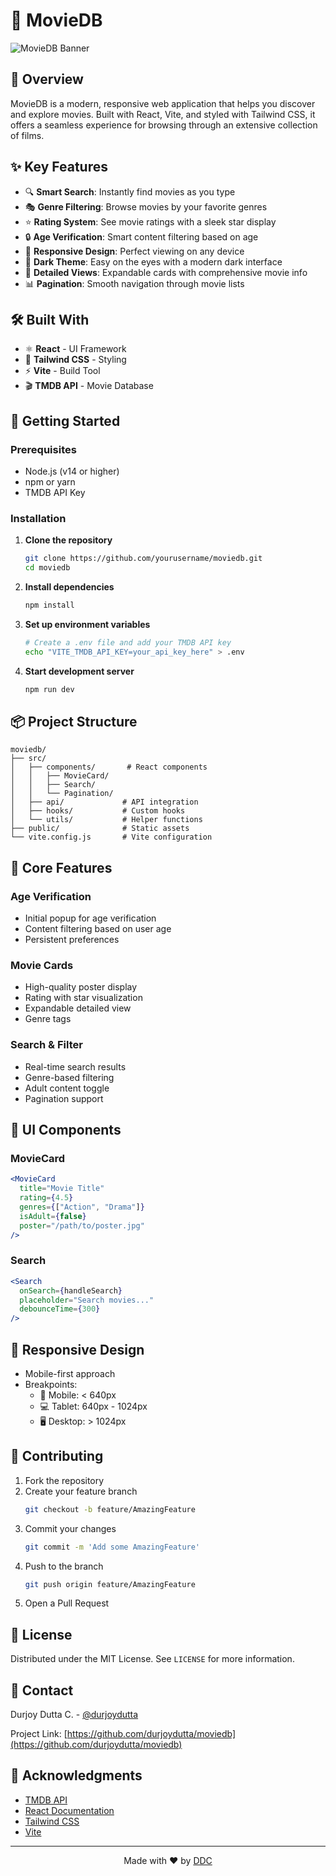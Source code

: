 # 🎥 MovieDB

![MovieDB Banner](https://github.com/user-attachments/assets/8cbe123c-269d-4b01-a175-7cde41216a63)


## 🌟 Overview

MovieDB is a modern, responsive web application that helps you discover and explore movies. Built with React, Vite, and styled with Tailwind CSS, it offers a seamless experience for browsing through an extensive collection of films.

## ✨ Key Features

- 🔍 **Smart Search**: Instantly find movies as you type
- 🎭 **Genre Filtering**: Browse movies by your favorite genres
- ⭐ **Rating System**: See movie ratings with a sleek star display
- 🔒 **Age Verification**: Smart content filtering based on age
- 📱 **Responsive Design**: Perfect viewing on any device
- 🌙 **Dark Theme**: Easy on the eyes with a modern dark interface
- 📄 **Detailed Views**: Expandable cards with comprehensive movie info
- 📊 **Pagination**: Smooth navigation through movie lists

## 🛠️ Built With

- ⚛️ **React** - UI Framework
- 🎨 **Tailwind CSS** - Styling
- ⚡ **Vite** - Build Tool
- 🎬 **TMDB API** - Movie Database

## 🚀 Getting Started

### Prerequisites

- Node.js (v14 or higher)
- npm or yarn
- TMDB API Key

### Installation

1. **Clone the repository**

   ```bash
   git clone https://github.com/yourusername/moviedb.git
   cd moviedb
   ```

2. **Install dependencies**

   ```bash
   npm install
   ```

3. **Set up environment variables**

   ```bash
   # Create a .env file and add your TMDB API key
   echo "VITE_TMDB_API_KEY=your_api_key_here" > .env
   ```

4. **Start development server**
   ```bash
   npm run dev
   ```

## 📦 Project Structure

```
moviedb/
├── src/
│   ├── components/       # React components
│   │   ├── MovieCard/
│   │   ├── Search/
│   │   └── Pagination/
│   ├── api/             # API integration
│   ├── hooks/           # Custom hooks
│   └── utils/           # Helper functions
├── public/              # Static assets
└── vite.config.js       # Vite configuration
```

## 🎯 Core Features

### Age Verification

- Initial popup for age verification
- Content filtering based on user age
- Persistent preferences

### Movie Cards

- High-quality poster display
- Rating with star visualization
- Expandable detailed view
- Genre tags

### Search & Filter

- Real-time search results
- Genre-based filtering
- Adult content toggle
- Pagination support

## 🎨 UI Components

### MovieCard

```jsx
<MovieCard
  title="Movie Title"
  rating={4.5}
  genres={["Action", "Drama"]}
  isAdult={false}
  poster="/path/to/poster.jpg"
/>
```

### Search

```jsx
<Search
  onSearch={handleSearch}
  placeholder="Search movies..."
  debounceTime={300}
/>
```

## 📱 Responsive Design

- Mobile-first approach
- Breakpoints:
  - 📱 Mobile: < 640px
  - 💻 Tablet: 640px - 1024px
  - 🖥️ Desktop: > 1024px

## 🤝 Contributing

1. Fork the repository
2. Create your feature branch
   ```bash
   git checkout -b feature/AmazingFeature
   ```
3. Commit your changes
   ```bash
   git commit -m 'Add some AmazingFeature'
   ```
4. Push to the branch
   ```bash
   git push origin feature/AmazingFeature
   ```
5. Open a Pull Request

## 📜 License

Distributed under the MIT License. See `LICENSE` for more information.

## 👤 Contact

Durjoy Dutta C. - [@durjoydutta](https://twitter.com/durjoydutta)

Project Link: [https://github.com/durjoydutta/moviedb](https://github.com/durjoydutta/moviedb)

## 🙏 Acknowledgments

- [TMDB API](https://www.themoviedb.org/documentation/api)
- [React Documentation](https://reactjs.org/)
- [Tailwind CSS](https://tailwindcss.com/)
- [Vite](https://vitejs.dev/)

---

<p align="center">Made with ❤️ by <a href="https://github.com/durjoydutta">DDC</a></p>
